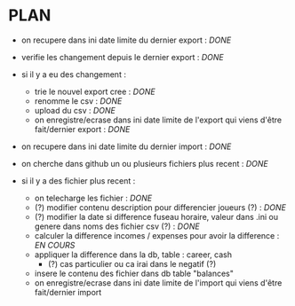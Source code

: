 # PLAN
- on recupere dans ini date limite du dernier export : *DONE*
- verifie les changement depuis le dernier export : *DONE*
- si il y a eu des changement :
    - trie le nouvel export cree : *DONE*
    - renomme le csv : *DONE*
    - upload du csv : *DONE*
    - on enregistre/ecrase dans ini date limite de l'export qui viens d'être fait/dernier export : *DONE*


- on recupere dans ini date limite du dernier import : *DONE*
- on cherche dans github un ou plusieurs fichiers plus recent : *DONE*
- si il y a des fichier plus recent : 
    - on telecharge les fichier : *DONE*
    - (?) modifier contenu description pour differencier joueurs (?) : *DONE*
    - (?) modifier la date si difference fuseau horaire, valeur dans .ini ou genere dans noms des fichier csv (?) : *DONE*
    - calculer la difference incomes / expenses pour avoir la difference : *EN COURS*
    - appliquer la difference dans la db, table : career, cash
        - (?) cas particulier ou ca irai dans le negatif (?)
    - insere le contenu des fichier dans db table "balances"
    - on enregistre/ecrase dans ini date limite de l'import qui viens d'être fait/dernier import

